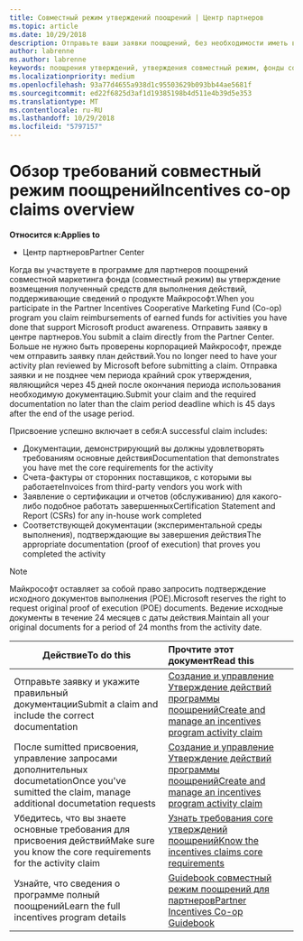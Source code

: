 ```yaml
---
title: Совместный режим утверждений поощрений | Центр партнеров
ms.topic: article
ms.date: 10/29/2018
description: Отправьте ваши заявки поощрений, без необходимости иметь ваше действие план рассмотрели сначала.
author: labrenne
ms.author: labrenne
keywords: поощрения утверждений, утверждения совместный режим, фонды совместный режим
ms.localizationpriority: medium
ms.openlocfilehash: 93a77d4655a938d1c95503629b093bb44ae5681f
ms.sourcegitcommit: ed22f6825d3af1d19385198b4d511e4b39d5e353
ms.translationtype: MT
ms.contentlocale: ru-RU
ms.lasthandoff: 10/29/2018
ms.locfileid: "5797157"
---
```

# <a name="incentives-co-op-claims-overview"></a><span data-ttu-id="b1a11-104">Обзор требований совместный режим поощрений</span><span class="sxs-lookup"><span data-stu-id="b1a11-104">Incentives co-op claims overview</span></span>

**<span data-ttu-id="b1a11-105">Относится к:</span><span class="sxs-lookup"><span data-stu-id="b1a11-105">Applies to</span></span>**

- <span data-ttu-id="b1a11-106">Центр партнеров</span><span class="sxs-lookup"><span data-stu-id="b1a11-106">Partner Center</span></span>

<span data-ttu-id="b1a11-107">Когда вы участвуете в программе для партнеров поощрений совместной маркетинга фонда (совместный режим) вы утверждение возмещения полученный средств для выполнения действий, поддерживающие сведений о продукте Майкрософт.</span><span class="sxs-lookup"><span data-stu-id="b1a11-107">When you participate in the  Partner Incentives Cooperative Marketing Fund (Co-op) program you claim reimbursements of earned funds for activities you have done that support Microsoft product awareness.</span></span> <span data-ttu-id="b1a11-108">Отправить заявку в центре партнеров.</span><span class="sxs-lookup"><span data-stu-id="b1a11-108">You submit a claim directly from the Partner Center.</span></span> <span data-ttu-id="b1a11-109">Больше не нужно быть проверены корпорацией Майкрософт, прежде чем отправить заявку план действий.</span><span class="sxs-lookup"><span data-stu-id="b1a11-109">You no longer need to have your activity plan reviewed by Microsoft before submitting a claim.</span></span> <span data-ttu-id="b1a11-110">Отправка заявки и не позднее чем периода крайний срок утверждения, являющийся через 45 дней после окончания периода использования необходимую документацию.</span><span class="sxs-lookup"><span data-stu-id="b1a11-110">Submit your claim and the required documentation no later than the claim period deadline which is 45 days after the end of the usage period.</span></span> 

<span data-ttu-id="b1a11-111">Присвоение успешно включает в себя:</span><span class="sxs-lookup"><span data-stu-id="b1a11-111">A successful claim includes:</span></span>

- <span data-ttu-id="b1a11-112">Документации, демонстрирующий вы должны удовлетворять требованиям основные действия</span><span class="sxs-lookup"><span data-stu-id="b1a11-112">Documentation that demonstrates you have met the core requirements for the activity</span></span>
- <span data-ttu-id="b1a11-113">Счета-фактуры от сторонних поставщиков, с которыми вы работаете</span><span class="sxs-lookup"><span data-stu-id="b1a11-113">Invoices from third-party vendors you work with</span></span>
- <span data-ttu-id="b1a11-114">Заявление о сертификации и отчетов (обслуживанию) для какого-либо подобное работать завершенных</span><span class="sxs-lookup"><span data-stu-id="b1a11-114">Certification Statement and Report (CSRs) for any in-house work completed</span></span>
- <span data-ttu-id="b1a11-115">Соответствующей документации (экспериментальной среды выполнения), подтверждающие вы завершения действия</span><span class="sxs-lookup"><span data-stu-id="b1a11-115">The appropriate documentation (proof of execution) that proves you completed the activity</span></span> 

>[!NOTE]
><span data-ttu-id="b1a11-116">Майкрософт оставляет за собой право запросить подтверждение исходного документов выполнения (POE).</span><span class="sxs-lookup"><span data-stu-id="b1a11-116">Microsoft reserves the right to request original proof of execution (POE) documents.</span></span> <span data-ttu-id="b1a11-117">Ведение исходные документы в течение 24 месяцев с даты действия.</span><span class="sxs-lookup"><span data-stu-id="b1a11-117">Maintain all your original documents for a period of 24 months from the activity date.</span></span> 

|**<span data-ttu-id="b1a11-118">Действие</span><span class="sxs-lookup"><span data-stu-id="b1a11-118">To do this</span></span>**   |**<span data-ttu-id="b1a11-119">Прочтите этот документ</span><span class="sxs-lookup"><span data-stu-id="b1a11-119">Read this</span></span>**   |
|-----------------|:--------------------------------------|
|<span data-ttu-id="b1a11-120">Отправьте заявку и укажите правильный документации</span><span class="sxs-lookup"><span data-stu-id="b1a11-120">Submit a claim and include the correct documentation</span></span>|[<span data-ttu-id="b1a11-121">Создание и управление Утверждение действий программы поощрений</span><span class="sxs-lookup"><span data-stu-id="b1a11-121">Create and manage an incentives program activity claim</span></span>](create-incentives-claims.md)|
|<span data-ttu-id="b1a11-122">После sumitted присвоения, управление запросами дополнительных documetation</span><span class="sxs-lookup"><span data-stu-id="b1a11-122">Once you've sumitted the claim, manage additional documetation requests</span></span>|[<span data-ttu-id="b1a11-123">Создание и управление Утверждение действий программы поощрений</span><span class="sxs-lookup"><span data-stu-id="b1a11-123">Create and manage an incentives program activity claim</span></span>](create-incentives-claims.md)  |
|<span data-ttu-id="b1a11-124">Убедитесь, что вы знаете основные требования для присвоения действий</span><span class="sxs-lookup"><span data-stu-id="b1a11-124">Make sure you know the core requirements for the activity claim</span></span>|[<span data-ttu-id="b1a11-125">Узнать требования core утверждений поощрений</span><span class="sxs-lookup"><span data-stu-id="b1a11-125">Know the incentives claims core requirements</span></span>](core-requirements.md)   |
|<span data-ttu-id="b1a11-126">Узнайте, что сведения о программе полный поощрений</span><span class="sxs-lookup"><span data-stu-id="b1a11-126">Learn the full incentives program details</span></span>|[<span data-ttu-id="b1a11-127">Guidebook совместный режим поощрений для партнеров</span><span class="sxs-lookup"><span data-stu-id="b1a11-127">Partner Incentives Co-op Guidebook</span></span>](https://assets.microsoft.com/coop-guidebook.pdf)
                                                                                 
                                   